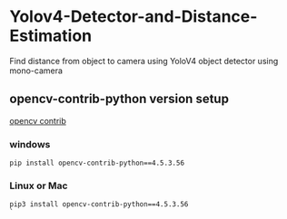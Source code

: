 # Yolov4-Detector-and-Distance-Estimation

Find distance from object to camera using YoloV4 object detector using mono-camera



## opencv-contrib-python version setup

[opencv contrib](https://pypi.org/project/opencv-contrib-python/)

### **windows**

```pip
pip install opencv-contrib-python==4.5.3.56
```

### **Linux or Mac**

```pip
pip3 install opencv-contrib-python==4.5.3.56
`
